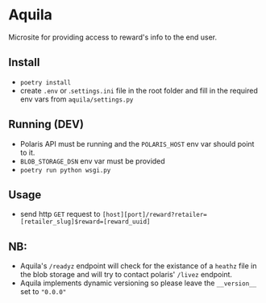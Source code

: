 # Aquila
Microsite for providing access to reward's info to the end user.


## Install
- `poetry install`
- create `.env` or .`settings.ini` file in the root folder and fill in the required env vars from `aquila/settings.py`

## Running (DEV)
- Polaris API must be running and the `POLARIS_HOST` env var should point to it.
- `BLOB_STORAGE_DSN` env var must be provided
- `poetry run python wsgi.py`

## Usage
- send http `GET` request to `[host][port]/reward?retailer=[retailer_slug]$reward=[reward_uuid]`

## NB:
- Aquila's `/readyz` endpoint will check for the existance of a `heathz` file in the blob storage and will try to contact polaris' `/livez` endpoint.
- Aquila implements dynamic versioning so please leave the `__version__` set to `"0.0.0"`